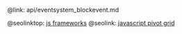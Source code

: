 @link: api/eventsystem_blockevent.md

@seolinktop: [js frameworks](https://webix.com)
@seolink: [javascript pivot grid](https://webix.com/pivot/)